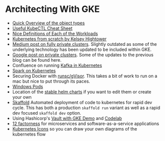 # Architecting With GKE

- [Quick Overview of the object types](https://medium.com/hashmapinc/30-second-kubernetes-concepts-cheat-sheet-98ba813194cb)
- [Useful KubeCTL Cheat Sheet](https://kubernetes.io/docs/reference/kubectl/cheatsheet/)
- [Nice Definitions of Each of the Workloads](https://www.freecodecamp.org/news/a-friendly-introduction-to-kubernetes-670c50ce4542/)
- [Kubernetes from scratch by Kelsey Hightower](https://github.com/kelseyhightower/kubernetes-the-hard-way)
- [Medium post on fully private clusters](https://medium.com/google-cloud/completely-private-gke-clusters-with-no-internet-connectivity-945fffae1ccd). Slightly outdated as some of the underlying technology has been updated to be included within GKE.
- [Google post on private clusters](https://cloud.google.com/kubernetes-engine/docs/how-to/private-clusters). Some of the updates to the previous blog can be found here.
- Confluence on running [Kafka in Kubernetes](https://www.confluent.io/blog/apache-kafka-kubernetes-could-you-should-you)
- [Spark on Kubernetes](https://spark.apache.org/docs/latest/running-on-kubernetes.html)
- Securing Docker with [runsc/gVisor](https://github.com/google/gvisor). This takes a bit of work to run on a mac but nice to put through its paces.
- [Windows Pods](https://cloud.google.com/blog/products/containers-kubernetes/how-to-deploy-a-windows-container-on-google-kubernetes-engine)
- Location of the [stable helm charts](https://github.com/helm/charts) if you want to edit them or create your own
- [Skaffold](https://skaffold.dev/) Automated deployment of code to kubernetes for rapid dev cycle. This has both a production `skaffold run` variant as well as a rapid dev focused `skaffold dev` option.
- Using Hashicorp's [Vault with GKE Demo](https://github.com/GoogleCloudPlatform/gke-vault-demo) and [Codelab](https://codelabs.developers.google.com/codelabs/vault-on-gke/index.html)
- [12 factorness](https://12factor.net/) for microservices and software-as-a-service applications
- [Kubernetes Icons](https://github.com/kubernetes/community/tree/master/icons) so you can draw your own diagrams of the kubernetes flow